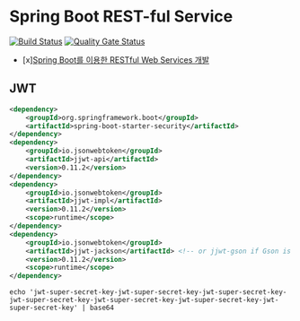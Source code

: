 # Spring Boot REST-ful Service
[![Build Status](https://app.travis-ci.com/safecornerscoffee/spring-boot-resurrection.svg?branch=master)](https://app.travis-ci.com/safecornerscoffee/spring-boot-resurrection)
[![Quality Gate Status](https://sonarcloud.io/api/project_badges/measure?project=safecornerscoffee_spring-boot-resurrection&metric=alert_status)](https://sonarcloud.io/dashboard?id=safecornerscoffee_spring-boot-resurrection)

- [x][Spring Boot를 이용한 RESTful Web Services 개발](https://www.inflearn.com/course/spring-boot-restful-web-services/)

## JWT

```xml
<dependency>
    <groupId>org.springframework.boot</groupId>
    <artifactId>spring-boot-starter-security</artifactId>
</dependency>
<dependency>
    <groupId>io.jsonwebtoken</groupId>
    <artifactId>jjwt-api</artifactId>
    <version>0.11.2</version>
</dependency>
<dependency>
    <groupId>io.jsonwebtoken</groupId>
    <artifactId>jjwt-impl</artifactId>
    <version>0.11.2</version>
    <scope>runtime</scope>
</dependency>
<dependency>
    <groupId>io.jsonwebtoken</groupId>
    <artifactId>jjwt-jackson</artifactId> <!-- or jjwt-gson if Gson is preferred -->
    <version>0.11.2</version>
    <scope>runtime</scope>
</dependency>
```

```shell
echo 'jwt-super-secret-key-jwt-super-secret-key-jwt-super-secret-key-jwt-super-secret-key-jwt-super-secret-key-jwt-super-secret-key-jwt-super-secret-key' | base64
```
